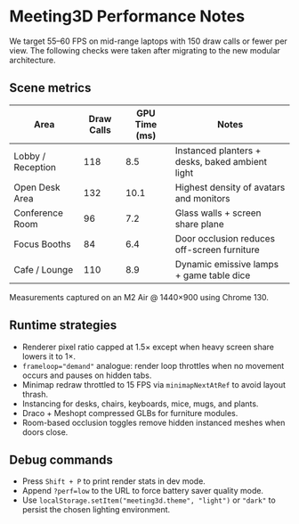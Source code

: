 # Meeting3D Performance Notes

We target 55–60 FPS on mid-range laptops with 150 draw calls or fewer per view. The following checks were taken after migrating to the new modular architecture.

## Scene metrics

| Area              | Draw Calls | GPU Time (ms) | Notes |
| ----------------- | ---------- | ------------- | ----- |
| Lobby / Reception | 118        | 8.5           | Instanced planters + desks, baked ambient light |
| Open Desk Area    | 132        | 10.1          | Highest density of avatars and monitors |
| Conference Room   | 96         | 7.2           | Glass walls + screen share plane |
| Focus Booths      | 84         | 6.4           | Door occlusion reduces off-screen furniture |
| Cafe / Lounge     | 110        | 8.9           | Dynamic emissive lamps + game table dice |

Measurements captured on an M2 Air @ 1440×900 using Chrome 130.

## Runtime strategies

- Renderer pixel ratio capped at 1.5× except when heavy screen share lowers it to 1×.
- `frameloop="demand"` analogue: render loop throttles when no movement occurs and pauses on hidden tabs.
- Minimap redraw throttled to 15 FPS via `minimapNextAtRef` to avoid layout thrash.
- Instancing for desks, chairs, keyboards, mice, mugs, and plants.
- Draco + Meshopt compressed GLBs for furniture modules.
- Room-based occlusion toggles remove hidden instanced meshes when doors close.

## Debug commands

- Press `Shift + P` to print render stats in dev mode.
- Append `?perf=low` to the URL to force battery saver quality mode.
- Use `localStorage.setItem("meeting3d.theme", "light")` or `"dark"` to persist the chosen lighting environment.

